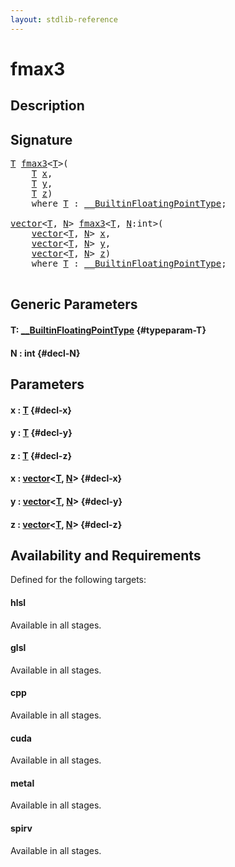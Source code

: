 ```yaml
---
layout: stdlib-reference
---
```


# fmax3

## Description





## Signature 

<pre>
<a href="/stdlib-reference/global-decls/fmax3#typeparam-T" class="code_type">T</a> <a href="/stdlib-reference/global-decls/fmax3">fmax3</a>&lt;<a href="/stdlib-reference/global-decls/fmax3#typeparam-T" class="code_type">T</a>&gt;(
    <a href="/stdlib-reference/global-decls/fmax3#typeparam-T" class="code_type">T</a> <a href="/stdlib-reference/global-decls/fmax3#decl-x" class="code_param">x</a>,
    <a href="/stdlib-reference/global-decls/fmax3#typeparam-T" class="code_type">T</a> <a href="/stdlib-reference/global-decls/fmax3#decl-y" class="code_param">y</a>,
    <a href="/stdlib-reference/global-decls/fmax3#typeparam-T" class="code_type">T</a> <a href="/stdlib-reference/global-decls/fmax3#decl-z" class="code_param">z</a>)
    <span class='code_keyword'>where</span> <a href="/stdlib-reference/global-decls/fmax3#typeparam-T" class="code_type">T</a> : <a href="/stdlib-reference/interfaces/0_builtinfloatingpointtype-029hm/index" class="code_type">__BuiltinFloatingPointType</a>;

<a href="/stdlib-reference/types/vector/index" class="code_type">vector</a>&lt;<a href="/stdlib-reference/global-decls/fmax3#typeparam-T" class="code_type">T</a>, <a href="/stdlib-reference/global-decls/fmax3#decl-N" class="code_var">N</a>&gt; <a href="/stdlib-reference/global-decls/fmax3">fmax3</a>&lt;<a href="/stdlib-reference/global-decls/fmax3#typeparam-T" class="code_type">T</a>, <a href="/stdlib-reference/global-decls/fmax3#decl-N" class="code_var">N</a>:<span class="code_keyword">int</span>&gt;(
    <a href="/stdlib-reference/types/vector/index" class="code_type">vector</a>&lt;<a href="/stdlib-reference/global-decls/fmax3#typeparam-T" class="code_type">T</a>, <a href="/stdlib-reference/global-decls/fmax3#decl-N" class="code_var">N</a>&gt; <a href="/stdlib-reference/global-decls/fmax3#decl-x" class="code_param">x</a>,
    <a href="/stdlib-reference/types/vector/index" class="code_type">vector</a>&lt;<a href="/stdlib-reference/global-decls/fmax3#typeparam-T" class="code_type">T</a>, <a href="/stdlib-reference/global-decls/fmax3#decl-N" class="code_var">N</a>&gt; <a href="/stdlib-reference/global-decls/fmax3#decl-y" class="code_param">y</a>,
    <a href="/stdlib-reference/types/vector/index" class="code_type">vector</a>&lt;<a href="/stdlib-reference/global-decls/fmax3#typeparam-T" class="code_type">T</a>, <a href="/stdlib-reference/global-decls/fmax3#decl-N" class="code_var">N</a>&gt; <a href="/stdlib-reference/global-decls/fmax3#decl-z" class="code_param">z</a>)
    <span class='code_keyword'>where</span> <a href="/stdlib-reference/global-decls/fmax3#typeparam-T" class="code_type">T</a> : <a href="/stdlib-reference/interfaces/0_builtinfloatingpointtype-029hm/index" class="code_type">__BuiltinFloatingPointType</a>;

</pre>

## Generic Parameters

#### T: [\_\_BuiltinFloatingPointType](/stdlib-reference/interfaces/0_builtinfloatingpointtype-029hm/index) {#typeparam-T}
#### N  : int {#decl-N}

## Parameters

#### x  : [T](/stdlib-reference/global-decls/fmax3#typeparam-T) {#decl-x}
#### y  : [T](/stdlib-reference/global-decls/fmax3#typeparam-T) {#decl-y}
#### z  : [T](/stdlib-reference/global-decls/fmax3#typeparam-T) {#decl-z}
#### x  : [vector](/stdlib-reference/types/vector/index)\<[T](/stdlib-reference/types/vector/index#typeparam-T), [N](/stdlib-reference/types/vector/index#decl-N)\> {#decl-x}
#### y  : [vector](/stdlib-reference/types/vector/index)\<[T](/stdlib-reference/types/vector/index#typeparam-T), [N](/stdlib-reference/types/vector/index#decl-N)\> {#decl-y}
#### z  : [vector](/stdlib-reference/types/vector/index)\<[T](/stdlib-reference/types/vector/index#typeparam-T), [N](/stdlib-reference/types/vector/index#decl-N)\> {#decl-z}

## Availability and Requirements

Defined for the following targets:

#### hlsl
Available in all stages.

#### glsl
Available in all stages.

#### cpp
Available in all stages.

#### cuda
Available in all stages.

#### metal
Available in all stages.

#### spirv
Available in all stages.



